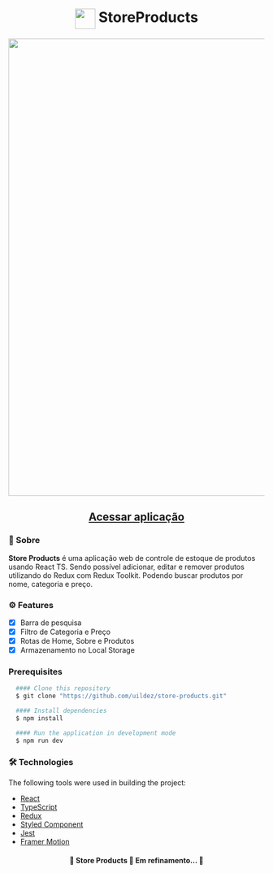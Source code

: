 <h1 align="center" color="white"><img height="40" valign="top" src="./src/assets/images/SVG/logo-light.svg"/>  Store<strong>Products</strong></h1>

<div align="center"><img src="./src/assets/images/storeProduct.gif" width="900"/></div>
<h2 align="center"><a color="white" href="https://store-products.vercel.app">Acessar aplicação</a></h2>

### 📕 Sobre

**Store Products** é uma aplicação web de controle de estoque de produtos usando React TS. Sendo possível adicionar, editar e remover produtos utilizando do Redux com Redux Toolkit. Podendo buscar produtos por nome, categoria e preço.

### ⚙️ Features

- [x] Barra de pesquisa
- [x] Filtro de Categoria e Preço
- [x] Rotas de Home, Sobre e Produtos
- [x] Armazenamento no Local Storage

### Prerequisites

```bash
  #### Clone this repository
  $ git clone "https://github.com/uildez/store-products.git"
```

```bash
  #### Install dependencies
  $ npm install
```

```bash
  #### Run the application in development mode
  $ npm run dev
```

### 🛠 Technologies

The following tools were used in building the project:

- [React](https://pt-br.reactjs.org/)
- [TypeScript](https://www.typescriptlang.org/)
- [Redux](https://redux.js.org)
- [Styled Component](https://styled-components.com/docs/basics)
- [Jest](https://jestjs.io/docs/getting-started)
- [Framer Motion](https://www.framer.com/motion/)

<h4 align="center">
🚧 Store Products 🚀 Em refinamento... 🚧
</h4>